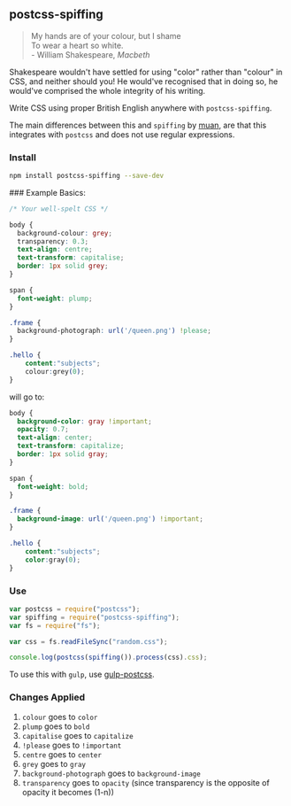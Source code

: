 postcss-spiffing
---
> My hands are of your colour, but I shame<br>
To wear a heart so white.<br>
\- William Shakespeare, *Macbeth*

Shakespeare wouldn't have settled for using "color" rather than "colour" in CSS, and neither should you! He would've recognised that in doing so, he would've comprised the whole integrity of his writing.

Write CSS using proper British English anywhere with `postcss-spiffing`.

The main differences between this and `spiffing` by [muan](https://github.com/muan), are that this integrates with `postcss` and does not use regular expressions.

### Install
```bash
npm install postcss-spiffing --save-dev
```

### Example
Basics:
```css
/* Your well-spelt CSS */

body {
  background-colour: grey;
  transparency: 0.3;
  text-align: centre;
  text-transform: capitalise;
  border: 1px solid grey;
}

span {
  font-weight: plump;
}

.frame {
  background-photograph: url('/queen.png') !please;
}

.hello {
	content:"subjects";
	colour:grey(0);
}
```

will go to:

```css
body {
  background-color: gray !important;
  opacity: 0.7;
  text-align: center;
  text-transform: capitalize;
  border: 1px solid gray;
}

span {
  font-weight: bold;
}

.frame {
  background-image: url('/queen.png') !important;
}

.hello {
	content:"subjects";
	color:gray(0);
}
```

### Use
```js
var postcss = require("postcss");
var spiffing = require("postcss-spiffing");
var fs = require("fs");

var css = fs.readFileSync("random.css");

console.log(postcss(spiffing()).process(css).css);
```

To use this with `gulp`, use [gulp-postcss](https://github.com/w0rm/gulp-postcss).

### Changes Applied
1. `colour` goes to `color`
2. `plump` goes to `bold`
3. `capitalise` goes to `capitalize`
4. `!please` goes to `!important`
5. `centre` goes to `center`
6. `grey` goes to `gray`
7. `background-photograph` goes to `background-image`
8. `transparency` goes to `opacity` (since transparency is the opposite of opacity it becomes (1-n))
